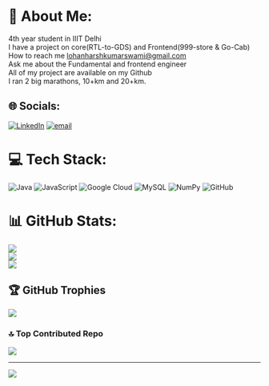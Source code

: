 # 💫 About Me:
4th year student in IIIT Delhi<br>I have a project on core(RTL-to-GDS) and Frontend(999-store & Go-Cab)<br>How to reach me lohanharshkumarswami@gmail.com<br>Ask me about the Fundamental and frontend engineer<br>All of my project are available on my Github<br>I ran 2 big marathons, 10+km and 20+km.<br>


## 🌐 Socials:
[![LinkedIn](https://img.shields.io/badge/LinkedIn-%230077B5.svg?logo=linkedin&logoColor=white)](https://linkedin.com/in/https://www.linkedin.com/in/harsh-swami-16344b226/) [![email](https://img.shields.io/badge/Email-D14836?logo=gmail&logoColor=white)](mailto:lohanharshkumarswami@gmail.com) 

# 💻 Tech Stack:
![Java](https://img.shields.io/badge/java-%23ED8B00.svg?style=for-the-badge&logo=openjdk&logoColor=white) ![JavaScript](https://img.shields.io/badge/javascript-%23323330.svg?style=for-the-badge&logo=javascript&logoColor=%23F7DF1E) ![Google Cloud](https://img.shields.io/badge/GoogleCloud-%234285F4.svg?style=for-the-badge&logo=google-cloud&logoColor=white) ![MySQL](https://img.shields.io/badge/mysql-4479A1.svg?style=for-the-badge&logo=mysql&logoColor=white) ![NumPy](https://img.shields.io/badge/numpy-%23013243.svg?style=for-the-badge&logo=numpy&logoColor=white) ![GitHub](https://img.shields.io/badge/github-%23121011.svg?style=for-the-badge&logo=github&logoColor=white)
# 📊 GitHub Stats:
![](https://github-readme-stats.vercel.app/api?username=HarshSwami-ENGINEER&theme=dark&hide_border=false&include_all_commits=false&count_private=true)<br/>
![](https://github-readme-streak-stats.herokuapp.com/?user=HarshSwami-ENGINEER&theme=dark&hide_border=false)<br/>
![](https://github-readme-stats.vercel.app/api/top-langs/?username=HarshSwami-ENGINEER&theme=dark&hide_border=false&include_all_commits=false&count_private=true&layout=compact)

## 🏆 GitHub Trophies
![](https://github-profile-trophy.vercel.app/?username=HarshSwami-ENGINEER&theme=radical&no-frame=false&no-bg=true&margin-w=4)

### 🔝 Top Contributed Repo
![](https://github-contributor-stats.vercel.app/api?username=HarshSwami-ENGINEER&limit=5&theme=dark&combine_all_yearly_contributions=true)

---
[![](https://visitcount.itsvg.in/api?id=HarshSwami-ENGINEER&icon=0&color=0)](https://visitcount.itsvg.in)

<!-- Proudly created with GPRM ( https://gprm.itsvg.in ) -->
